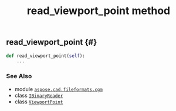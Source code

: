 ﻿---
title: read_viewport_point method
second_title: Aspose.CAD for Python via .NET API References
description: 
type: docs
weight: 250
url: /python-net/aspose.cad.fileformats.cgm/ibinaryreader/read_viewport_point/
is_root: false
---

## read_viewport_point {#}





```python
def read_viewport_point(self):
    ...
```





### See Also
* module [`aspose.cad.fileformats.cgm`](../../)
* class [`IBinaryReader`](/cad/python-net/aspose.cad.fileformats.cgm/ibinaryreader)
* class [`ViewportPoint`](/cad/python-net/aspose.cad.fileformats.cgm.classes/viewportpoint)
